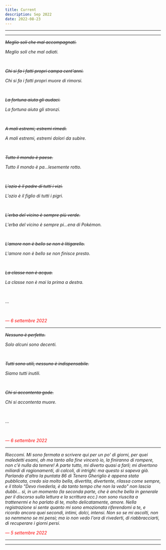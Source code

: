 ```yaml
---
title: Current
description: Sep 2022
date: 2022-08-23
---
```


---
---

*<del>Meglio soli che mal accompagnati.*

*Meglio soli che mal odiati.*

&nbsp;

*<del>Chi si fa i fatti propri campa cent'anni.*

*Chi si fa i fatti propri muore di rimorsi.*

&nbsp;

*<del>La fortuna aiuta gli audaci.*

*La fortuna aiuta gli stronzi.*

&nbsp;

*<del>A mali estremi, estremi rimedi.*

*A mali estremi, estremi dolori da subire.*

&nbsp;

*<del>Tutto il mondo è paese.*

*Tutto il mondo è pa...lesemente rotto.*

&nbsp;

*<del>L'ozio è il padre di tutti i vizi.*

*L'ozio è il figlio di tutti i pigri.*

&nbsp;

*<del>L'erba del vicino è sempre più verde.*

*L'erba del vicino è sempre pi...ena di Pokémon.*

&nbsp;

*<del>L'amore non è bello se non è litigarello.*

*L'amore non è bello se non finisce presto.*

&nbsp;

*<del>La classe non è acqua.*

*La classe non è mai la prima a destra.*

&nbsp;

...

&nbsp;

<span style="color:red">*— 6 settembre 2022*</span>

---

*<del>Nessuno è perfetto.*

*Solo alcuni sono decenti.*

&nbsp;

*<del>Tutti sono utili, nessuno è indispensabile.*

*Siamo tutti inutili.*

&nbsp;

*<del>Chi si accontenta gode.*

*Chi si accontenta muore.*

&nbsp;

...

&nbsp;

<span style="color:red">*— 6 settembre 2022*</span>

---

*Rieccomi. Mi sono fermata a scrivere qui per un po' di giorni, per quei maledetti esami, ah ma tanto alla fine vincerò io, la finiranno di rompere, non c'è nulla da temere! A parte tutto, mi diverto quasi a farli; mi divertono miliardi di ragionamenti, di calcoli, di intrighi: ma questo si sapeva già. Parlando d'altro la puntata 86 di Tenero Gheriglio è appena stata pubblicata, credo sia molto bella, divertita, divertente, rilassa come sempre, e il titolo "Devo rivederla, è da tanto tempo che non la vedo" non lascia dubbi... sì, in un momento (la seconda parte, che è anche bella in generale per il discorso sulla lettura e la scrittura ecc.) non sono riuscita a trattenermi e ho parlato di te, molto delicatamente, amore. Nella registrazione si sente quanto mi sono emozionata riferendomi a te, e ricordo ancora quei secondi, intimi, dolci, intensi. Non so se mi ascolti, non so nemmeno se mi pensi; ma io non vedo l'ora di rivederti, di riabbracciarti, di recuperare i giorni persi.*

<span style="color:red">*— 5 settembre 2022*</span>

---
---
